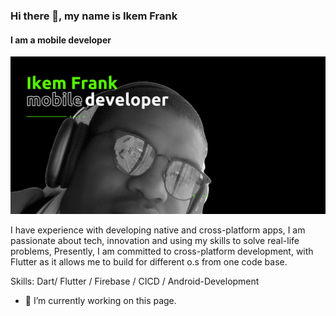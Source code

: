 ### Hi there 👋, my name is Ikem Frank
#### I am a mobile developer
![I am a mobile developer](https://github.com/toogood208/toogood208/blob/main/Black%20and%20Green%20Modern%20Your%20Sport%20Game%20Background%20Banner%20.png)

 I have experience with developing native and cross-platform apps, I am passionate about tech, innovation and using my skills to solve real-life problems, Presently, I am committed to cross-platform development, with Flutter as it allows me to build for different o.s from one code base.

Skills: Dart/ Flutter / Firebase / CICD / Android-Development

- 🔭 I’m currently working on this page. 




